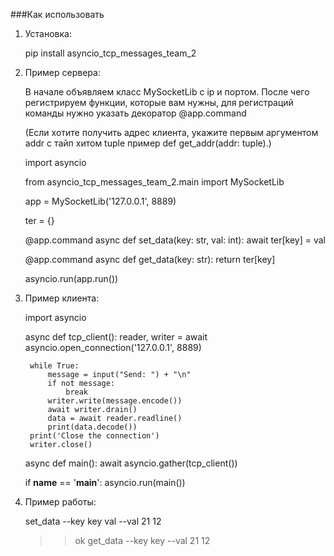  ###Как использовать
 1. Установка:
 
    
    pip install asyncio_tcp_messages_team_2

 2. Пример сервера:

     В начале объявляем класс MySocketLib с ip и портом.
     После чего регистрируем функции, которые вам нужны, для регистраций 
     команды нужно указать декоратор @app.command
    <p>(Если хотите получить адрес клиента,
     укажите первым аргументом addr с тайп хитом tuple пример def get_addr(addr: tuple).)
    

    import asyncio

    from asyncio_tcp_messages_team_2.main import MySocketLib

    app = MySocketLib('127.0.0.1', 8889)

    ter = {}


    @app.command
    async def set_data(key: str, val: int):
        await ter[key] = val


    @app.command
    async def get_data(key: str):
        return ter[key]
    
    
    asyncio.run(app.run())

3. Пример клиента:


    import asyncio
    
    
    async def tcp_client():
        reader, writer = await asyncio.open_connection('127.0.0.1', 8889)
    
        while True:
            message = input("Send: ") + "\n"
            if not message:
                break
            writer.write(message.encode())
            await writer.drain()
            data = await reader.readline()
            print(data.decode())
        print('Close the connection')
        writer.close()
    
    
    async def main():
        await asyncio.gather(tcp_client())
    
    
    if __name__ == '__main__':
        asyncio.run(main())     


4. Пример работы:


    set_data --key key val --val 21 12
    >> ok
    get_data --key key --val 21
    >> 12